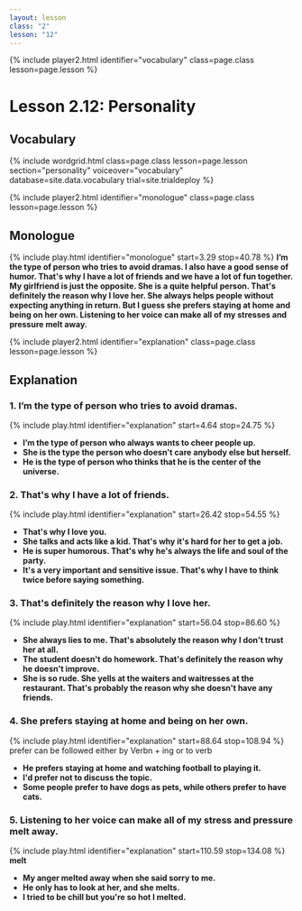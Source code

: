 ```yaml
---
layout: lesson
class: "2"
lesson: "12"	
---
```



{% include player2.html identifier="vocabulary" class=page.class lesson=page.lesson %}
# Lesson 2.12: Personality



## Vocabulary

{% include wordgrid.html 
    class=page.class 
    lesson=page.lesson 
    section="personality"
    voiceover="vocabulary"
    database=site.data.vocabulary 
    trial=site.trialdeploy %}



{% include player2.html identifier="monologue" class=page.class lesson=page.lesson %}
## Monologue
{% include play.html identifier="monologue" start=3.29 stop=40.78 %}
**I’m the type of person who tries to avoid dramas. I also have a good sense of humor. That's why I have a lot of friends and we have a lot of fun together. My girlfriend is just the opposite. She is a quite helpful person. That's definitely the reason why I love her. She always helps people without expecting anything in return. But I guess she prefers staying at home and being on her own. Listening to her voice can make all of my stresses and pressure melt away.** 
 
{% include player2.html identifier="explanation" class=page.class lesson=page.lesson %}
## Explanation


### 1. I’m the type of person who tries to avoid dramas. 
{% include play.html identifier="explanation" start=4.64 stop=24.75 %}
- **I’m the type of person who always wants to cheer people up.**
- **She is the type the person who doesn't care anybody else but herself.**
- **He is the type of person who thinks that he is the center of the universe.** 


### 2. That's why I have a lot of friends.
{% include play.html identifier="explanation" start=26.42 stop=54.55 %}
- **That's why I love you.**
- **She talks and acts like a kid. That's why it's hard for her to get a job.**
- **He is super humorous. That's why he's always the life and soul of the party.**
- **It's a very important and sensitive issue. That's why I have to think twice before saying something.**  


### 3. That's definitely the reason why I love her. 
{% include play.html identifier="explanation" start=56.04 stop=86.60 %}
- **She always lies to me. That's absolutely the reason why I don't trust her at all.**
- **The student doesn't do homework. That's definitely the reason why he doesn't improve.**
- **She is so rude. She yells at the waiters and waitresses at the restaurant. That's probably the reason why she doesn't have any friends.**  


### 4. She prefers staying at home and being on her own.
{% include play.html identifier="explanation" start=88.64 stop=108.94 %}
prefer can be followed either by Verbn + ing or to verb
- **He prefers staying at home and watching football to playing it.**
- **I'd prefer not to discuss the topic.**
- **Some people prefer to have dogs as pets, while others prefer to have cats.** 


### 5. Listening to her voice can make all of my stress and pressure melt away. 
{% include play.html identifier="explanation" start=110.59 stop=134.08 %}
**melt**
- **My anger melted away when she said sorry to me.**
- **He only has to look at her, and she melts.**
- **I tried to be chill but you're so hot I melted.**




